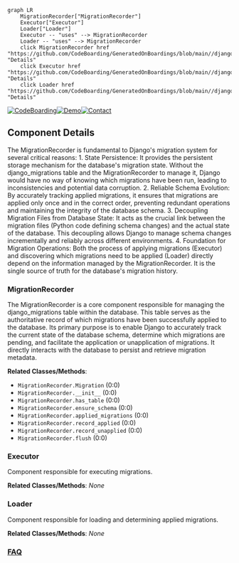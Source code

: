 ```mermaid
graph LR
    MigrationRecorder["MigrationRecorder"]
    Executor["Executor"]
    Loader["Loader"]
    Executor -- "uses" --> MigrationRecorder
    Loader -- "uses" --> MigrationRecorder
    click MigrationRecorder href "https://github.com/CodeBoarding/GeneratedOnBoardings/blob/main//django/MigrationRecorder.md" "Details"
    click Executor href "https://github.com/CodeBoarding/GeneratedOnBoardings/blob/main//django/Executor.md" "Details"
    click Loader href "https://github.com/CodeBoarding/GeneratedOnBoardings/blob/main//django/Loader.md" "Details"
```
[![CodeBoarding](https://img.shields.io/badge/Generated%20by-CodeBoarding-9cf?style=flat-square)](https://github.com/CodeBoarding/GeneratedOnBoardings)[![Demo](https://img.shields.io/badge/Try%20our-Demo-blue?style=flat-square)](https://www.codeboarding.org/demo)[![Contact](https://img.shields.io/badge/Contact%20us%20-%20contact@codeboarding.org-lightgrey?style=flat-square)](mailto:contact@codeboarding.org)

## Component Details

The MigrationRecorder is fundamental to Django's migration system for several critical reasons: 1. State Persistence: It provides the persistent storage mechanism for the database's migration state. Without the django_migrations table and the MigrationRecorder to manage it, Django would have no way of knowing which migrations have been run, leading to inconsistencies and potential data corruption. 2. Reliable Schema Evolution: By accurately tracking applied migrations, it ensures that migrations are applied only once and in the correct order, preventing redundant operations and maintaining the integrity of the database schema. 3. Decoupling Migration Files from Database State: It acts as the crucial link between the migration files (Python code defining schema changes) and the actual state of the database. This decoupling allows Django to manage schema changes incrementally and reliably across different environments. 4. Foundation for Migration Operations: Both the process of applying migrations (Executor) and discovering which migrations need to be applied (Loader) directly depend on the information managed by the MigrationRecorder. It is the single source of truth for the database's migration history.

### MigrationRecorder
The MigrationRecorder is a core component responsible for managing the django_migrations table within the database. This table serves as the authoritative record of which migrations have been successfully applied to the database. Its primary purpose is to enable Django to accurately track the current state of the database schema, determine which migrations are pending, and facilitate the application or unapplication of migrations. It directly interacts with the database to persist and retrieve migration metadata.


**Related Classes/Methods**:

- `MigrationRecorder.Migration` (0:0)
- `MigrationRecorder.__init__` (0:0)
- `MigrationRecorder.has_table` (0:0)
- `MigrationRecorder.ensure_schema` (0:0)
- `MigrationRecorder.applied_migrations` (0:0)
- `MigrationRecorder.record_applied` (0:0)
- `MigrationRecorder.record_unapplied` (0:0)
- `MigrationRecorder.flush` (0:0)


### Executor
Component responsible for executing migrations.


**Related Classes/Methods**: _None_

### Loader
Component responsible for loading and determining applied migrations.


**Related Classes/Methods**: _None_



### [FAQ](https://github.com/CodeBoarding/GeneratedOnBoardings/tree/main?tab=readme-ov-file#faq)